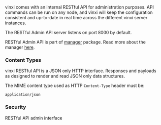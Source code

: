 vinxi comes with an internal RESTful API for administration purposes. 
API commands can be run on any node, and vinxi will keep the configuration consistent and up-to-date in real time across the different vinxi server instances.

The RESTful Admin API server listens on port 8000 by default.

RESTful Admin API is part of [manager]() package. Read more about the manager [here](#manager).

### Content Types

vinxi RESTful API is a JSON only HTTP interface. 
Responses and payloads as designed to render and read JSON only data structures.

The MIME content type used as HTTP `Content-Type` header must be:
```
application/json
```

### Security

RESTful API admin interface
